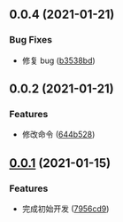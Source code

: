 ## 0.0.4 (2021-01-21)

### Bug Fixes

- 修复 bug ([b3538bd](https://github.com/zqinmiao/buibis-version/commit/b3538bda3f4df6baf95cbf2bc98d2288c6b7cb95))

## 0.0.2 (2021-01-21)

### Features

- 修改命令 ([644b528](https://github.com/zqinmiao/buibis-version/commit/644b5282a6a04d9ca4bb598c4f81e707961ee4f5))

## [0.0.1](https://github.com/zqinmiao/buibis-version/compare/7956cd9cf41dce6974b092bd42442343899ab55a...v0.0.1) (2021-01-15)

### Features

- 完成初始开发 ([7956cd9](https://github.com/zqinmiao/buibis-version/commit/7956cd9cf41dce6974b092bd42442343899ab55a))
